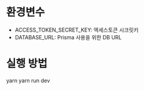 # 환경변수

- ACCESS_TOKEN_SECRET_KEY: 엑세스토큰 시크릿키
- DATABASE_URL: Prisma 사용을 위한 DB URL

# 실행 방법

yarn
yarn run dev
